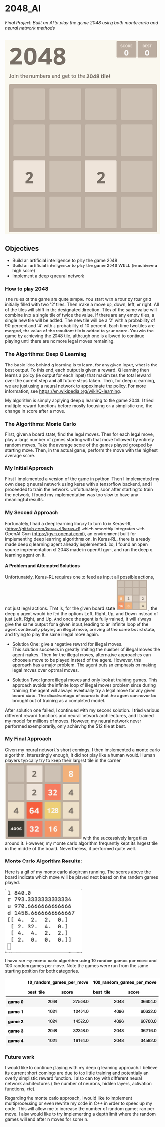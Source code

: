 # 2048_AI

###### Final Project: Built an AI to play the game 2048 using both monte carlo and neural network methods

![2048 Example](https://github.com/philipkleinrodick/2048_AI/blob/master/Readme_Images/2048_Example.png)


## Objectives
* Build an artificial intelligence to play the game 2048
* Build an artificial intelligence to play the game 2048 WELL (ie achieve a high score)
* Implement a deep q neural network 

### How to play 2048

The rules of the game are quite simple.  You start with a four by four grid initially filled with two '2' tiles.  Then make a move up, down, left, or right.  All of the tiles will shift in the designated direction.  Tiles of the same value will combine into a single tile of twice the value.  If there are any empty tiles, a single new tile will be added.  The new tile will be a '2' with a probability of 90 percent and '4' with a probability of 10 percent.  Each time two tiles are merged, the value of the resultant tile is added to your score.  You win the game by achieving the 2048 tile, although one is allowed to continue playing until there are no more legal moves remaining.


### The Algorithms: Deep Q Learning

The basic idea behind q learning is to learn, for any given input, what is the best output.  To this end, each output is given a reward.  Q learning then learns a policy (ie output for each input) that maximizes the total reward over the current step and all future steps taken.  Then, for deep q learning, we are just using a neural network to appoximate the policy.  For more information, see https://en.wikipedia.org/wiki/Q-learning.

My algorithm is simply applying deep q learning to the game 2048.  I tried multiple reward functions before mostly focusing on a simplistic one, the change in score after a move.

### The Algorithms: Monte Carlo

First, given a board state, find the legal moves.  Then for each legal move, play a large number of games starting with that move followed by entirely random moves.  Take the average score of the games played grouped by starting move.  Then, in the actual game, perform the move with the highest average score.  

### My Initial Approach

First I implemented a version of the game in python.  Then I implemented my own deep q neural network using keras with a tensorflow backend, and I proceeded to train the network.  Unfortunately, soon after starting to train the network, I found my implementation was too slow to have any meaningful results.

### My Second Approach

Fortunately, I had a deep learning library to turn to in Keras-RL (https://github.com/keras-rl/keras-rl) which smoothly integrates with OpenAI Gym (https://gym.openai.com/), an environment built for implementing deep learning algorithms on.  In Keras-RL, there is a ready made deep q learning agent already implemented.  So, I found an open source implementation of 2048 made in openAI gym, and ran the deep q learning agent on it.

#### A Problem and Attempted Solutions

Unfortunately, Keras-RL requires one to feed as input all possible actions, not just legal actions.  That is, for the given board state <img src="https://github.com/philipkleinrodick/2048_AI/blob/master/Readme_Images/Illegal_Example.png" alt="Legal Options Example" width="100"/> , the deep q agent would be fed the options Left, Right, Up, and Down instead of just Left, Right, and Up.  And once the agent is fully trained, it will always give the same output for a given input, leading to an infinite loop of the agent continually playing an illegal move, arriving at the same board state, and trying to play the same illegal move again.

* Solution One: give a negative reward for illegal moves.  
This solution succeeds in greatly limiting the number of illegal moves the agent makes.  Then for the illegal moves, alternative approaches can choose a move to be played instead of the agent.  However, this approach has a major problem.  The agent puts an emphasis on making legal moves over optimal moves.

* Solution Two: Ignore illegal moves and only look at training games.
This approach avoids the infinite loop of illegal moves problem since during training, the agent will always eventually try a legal move for any given board state.   The disadvantage of course is that the agent can never be brought out of training as a completed model.  

After solution one failed, I continued with my second solution.  I tried various different reward functions and neural network architectures, and I trained my model for millions of moves.  However, my neural network never performed exemplorarily, only achieving the 512 tile at best.

### My Final Approach

Given my neural network's short comings, I then implemented a monte carlo algorithm.  Interestingly enough, it did not play like a human would.  Human players typically try to keep their largest tile in the corner <img src="https://github.com/philipkleinrodick/2048_AI/blob/master/Readme_Images/2048_Example_Large.png" alt="Large example game" width="250"/> with the successively large tiles around it.  However, my monte carlo algorithm frequently kept its largest tile in the middle of the board.  Nevertheless, it performed quite well.  

### Monte Carlo Algorithm Results:

Here is a gif of my monte carlo alogirthm running.  The scores above the board indicate which move will be played next based on the random games played.

<img src="https://github.com/philipkleinrodick/2048_AI/blob/master/Readme_Images/2048_GIF.gif" alt="Large example game" width="250"/>

I have ran my monte carlo algorithm using 10 random games per move and 100 random games per move.  Note the games were run from the same starting position for both categories.

![Statistics Table](https://github.com/philipkleinrodick/2048_AI/blob/master/Readme_Images/Monte_Carlo_Statistics.png)

### Future work

I would like to continue playing with my deep q learning approach.  I believe its current short comings are due to too little training and potentially an overly simplistic reward function.  I also can toy with different neural network architectures ( the number of neurons, hidden layers, activation functions, etc).

Regarding the monte carlo approach, I would like to implement multiprocessing or even rewrite my code in C++ in order to speed up my code.  This will allow me to increase the number of random games ran per move.  I also would like to try implementing a depth limit where the random games will end after n moves for some n.
